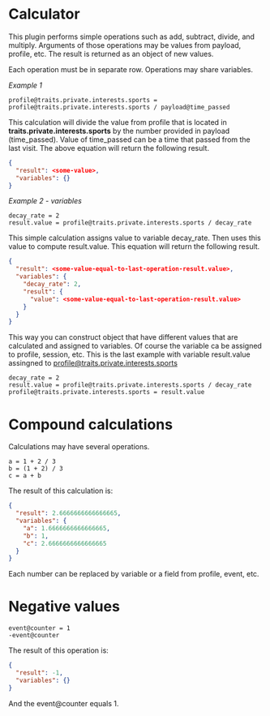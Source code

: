 # Calculator

This plugin performs simple operations such as add, subtract, divide, and multiply. Arguments of those operations may be
values from payload, profile, etc. The result is returned as an object of new values.

Each operation must be in separate row. Operations may share variables.

*Example 1*

```
profile@traits.private.interests.sports =  profile@traits.private.interests.sports / payload@time_passed
```

This calculation will divide the value from profile that is located in **traits.private.interests.sports** by the number
provided in payload (time_passed). Value of time_passed can be a time that passed from the last visit. The above
equation will return the following result.

```json
{
  "result": <some-value>,
  "variables": {}
}
```

*Example 2 - variables*

```
decay_rate = 2
result.value = profile@traits.private.interests.sports / decay_rate
```

This simple calculation assigns value to variable decay_rate. Then uses this value to compute result.value. This
equation will return the following result.

```json
{
  "result": <some-value-equal-to-last-operation-result.value>,
  "variables": {
    "decay_rate": 2,
    "result": {
      "value": <some-value-equal-to-last-operation-result.value>
    }
  }
}
```

This way you can construct object that have different values that are calculated and assigned to variables. Of course
the variable ca be assigned to profile, session, etc. This is the last example with variable result.value assingned to
profile@traits.private.interests.sports

```
decay_rate = 2
result.value = profile@traits.private.interests.sports / decay_rate
profile@traits.private.interests.sports = result.value
```

# Compound calculations

Calculations may have several operations.

```
a = 1 + 2 / 3
b = (1 + 2) / 3
c = a + b
```

The result of this calculation is:

```json
{
  "result": 2.6666666666666665,
  "variables": {
    "a": 1.6666666666666665,
    "b": 1,
    "c": 2.6666666666666665
  }
}
```

Each number can be replaced by variable or a field from profile, event, etc.

# Negative values

```
event@counter = 1
-event@counter
```

The result of this operation is:

```json
{
  "result": -1,
  "variables": {}
}
```

And the event@counter equals 1.
